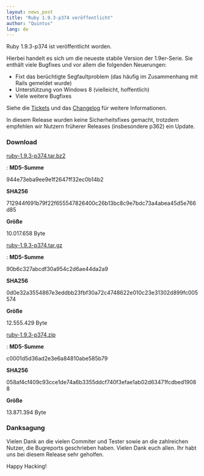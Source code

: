 ```yaml
---
layout: news_post
title: "Ruby 1.9.3-p374 veröffentlicht"
author: "Quintus"
lang: de
---
```


Ruby 1.9.3-p374 ist veröffentlicht worden.

Hierbei handelt es sich um die neueste stabile Version der 1.9er-Serie.
Sie enthält viele Bugfixes und vor allem die folgenden Neuerungen:

* Fixt das berüchtigte Segfaultproblem (das häufig im Zusammenhang mit
  Rails gemeldet wurde)
* Unterstützung von Windows 8 (vielleicht, hoffentlich)
* Viele weitere Bugfixes

Siehe die [Tickets][1] und das [Changelog][2] für weitere Informationen.

In diesem Release wurden keine Sicherheitsfixes gemacht, trotzdem
empfehlen wir Nutzern früherer Releases (insbesondere p362) ein Update.

### Download

[ruby-1.9.3-p374.tar.bz2][3]

: **MD5-Summe**
  
  944e73eba9ee9e1f2647ff32ec0b14b2
  
  **SHA256**
  
  712944f691b79f22f655547826400c26b13bc8c9e7bdc73a4abea45d5e766d85
  
  **Größe**
  
  10\.017.658 Byte

[ruby-1.9.3-p374.tar.gz][4]

: **MD5-Summe**
  
  90b6c327abcdf30a954c2d6ae44da2a9
  
  **SHA256**
  
  0d0e32a3554867e3eddbb23fbf30a72c4748622e010c23e31302d899fc005574
  
  **Größe**
  
  12\.555.429 Byte

[ruby-1.9.3-p374.zip][5]

: **MD5-Summe**
  
  c0001d5d36ad2e3e6a84810abe585b79
  
  **SHA256**
  
  058af4cf409c93cce1de74a6b3355ddcf740f3efae1ab02d63471fcdbed19088
  
  **Größe**
  
  13\.871.394 Byte

### Danksagung

Vielen Dank an die vielen Commiter und Tester sowie an die zahlreichen
Nutzer, die Bugreports geschrieben haben. Vielen Dank euch allen. Ihr
habt uns bei diesem Release sehr geholfen.

Happy Hacking!



[1]: https://bugs.ruby-lang.org/projects/ruby-193/issues?set_filter=1&amp;status_id=5 
[2]: http://svn.ruby-lang.org/repos/ruby/tags/v1_9_3_374/ChangeLog 
[3]: ftp://ftp.ruby-lang.org/pub/ruby/1.9/ruby-1.9.3-p374.tar.bz2 
[4]: ftp://ftp.ruby-lang.org/pub/ruby/1.9/ruby-1.9.3-p374.tar.gz 
[5]: ftp://ftp.ruby-lang.org/pub/ruby/1.9/ruby-1.9.3-p374.zip 
